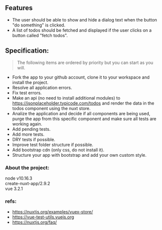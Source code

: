 ## Features
- The user should be able to show and hide a dialog text when the button "do something" is clicked.
- A list of todos should be fetched and displayed if the user clicks on a button called "fetch todos".

## Specification:
> The following items are ordered by priority but you can start as you will.
- Fork the app to your github account, clone it to your workspace and install the project.
- Resolve all application errors.
- Fix test errors.
- Make an api (no need to install additional modules) to https://jsonplaceholder.typicode.com/todos and render the data in the todos component using the nuxt store.
- Analize the application and decide if all components are being used, purge the app from this specific component and make sure all tests are working again.
- Add pending tests.
- Add more tests.
- DRY tests if possible.
- Improve test folder structure if possible.
- Add bootstrap cdn (only css, do not install it).
- Structure your app with bootstrap and add your own custom style.

### About the project:

node v10.16.3  
create-nuxt-app/2.9.2  
vue 3.2.1

### refs:

- https://nuxtjs.org/examples/vuex-store/
- https://vue-test-utils.vuejs.org
- https://nuxtjs.org/faq/
